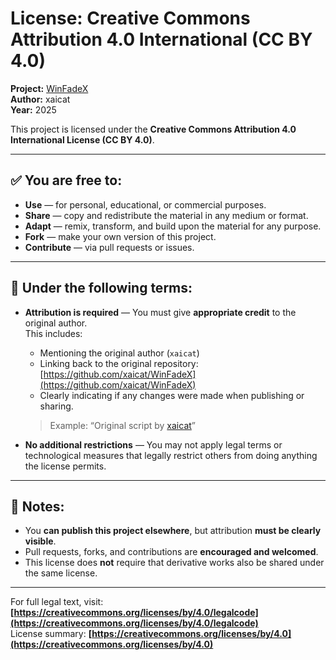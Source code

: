# License: Creative Commons Attribution 4.0 International (CC BY 4.0)

**Project:** [WinFadeX](https://github.com/xaicat/WinFadeX)  
**Author:** xaicat  
**Year:** 2025

This project is licensed under the **Creative Commons Attribution 4.0 International License (CC BY 4.0)**.

---

## ✅ You are free to:

- **Use** — for personal, educational, or commercial purposes.
- **Share** — copy and redistribute the material in any medium or format.
- **Adapt** — remix, transform, and build upon the material for any purpose.
- **Fork** — make your own version of this project.
- **Contribute** — via pull requests or issues.

---

## 🧾 Under the following terms:

- **Attribution is required** — You must give **appropriate credit** to the original author.  
  This includes:
  - Mentioning the original author (`xaicat`)
  - Linking back to the original repository: [https://github.com/xaicat/WinFadeX](https://github.com/xaicat/WinFadeX)
  - Clearly indicating if any changes were made when publishing or sharing.

  > Example: “Original script by [xaicat](https://github.com/xaicat/WinFadeX)”

- **No additional restrictions** — You may not apply legal terms or technological measures that legally restrict others from doing anything the license permits.

---

## 📎 Notes:

- You **can publish this project elsewhere**, but attribution **must be clearly visible**.
- Pull requests, forks, and contributions are **encouraged and welcomed**.
- This license does **not** require that derivative works also be shared under the same license.

---

For full legal text, visit:  
**[https://creativecommons.org/licenses/by/4.0/legalcode](https://creativecommons.org/licenses/by/4.0/legalcode)**  
License summary: **[https://creativecommons.org/licenses/by/4.0](https://creativecommons.org/licenses/by/4.0)**
